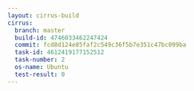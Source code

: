 ```yaml
---
layout: cirrus-build
cirrus:
  branch: master
  build-id: 4746033462247424
  commit: fcd8d124e85faf2c549c36f5b7e351c47bc099ba
  task-id: 4612419177152512
  task-number: 2
  os-name: Ubuntu
  test-result: 0
---
```

